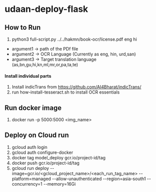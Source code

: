 # udaan-deploy-flask

## How to Run 

1. python3 full-script.py ../../hakmn/book-ocr/license.pdf eng hi

* argument1 -> path of the PDf file
* argument2 -> OCR Language (Currently as eng, hin, urd,san)
* argument3 -> Target translation language (as,bn,gu,hi,kn,ml,mr,or,pa,ta,te)


#### Install individual parts
1. Install indicTrans from https://github.com/AI4Bharat/indicTrans/
2. run how-install-tesseract.sh to install OCR essentials

## Run docker image
1. docker run -p 5000:5000 <img_name>

## Deploy on Cloud run
1. gcloud auth login
2. gcloud auth configure-docker
3. docker tag model_deploy gcr.io/project-id/tag
4. docker push gcr.io/project-id/tag
5. gcloud run deploy --image=gcr.io/<gcloud_project_name>/<each_run_tag_name> --platform=managed --allow-unauthenticated --region=asia-south1 --concurrency=1 --memory=16Gi
